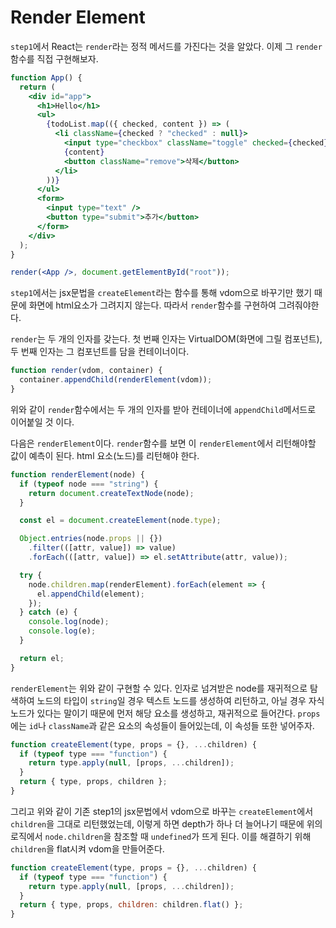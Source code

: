 # Render Element

`step1`에서 React는 `render`라는 정적 메서드를 가진다는 것을 알았다.
이제 그 `render`함수를 직접 구현해보자.

```jsx
function App() {
  return (
    <div id="app">
      <h1>Hello</h1>
      <ul>
        {todoList.map(({ checked, content }) => (
          <li className={checked ? "checked" : null}>
            <input type="checkbox" className="toggle" checked={checked} />
            {content}
            <button className="remove">삭제</button>
          </li>
        ))}
      </ul>
      <form>
        <input type="text" />
        <button type="submit">추가</button>
      </form>
    </div>
  );
}

render(<App />, document.getElementById("root"));
```

`step1`에서는 jsx문법을 `createElement`라는 함수를 통해 vdom으로 바꾸기만 했기 때문에 화면에 html요소가 그려지지 않는다. 따라서 `render`함수를 구현하여 그려줘야한다.

`render`는 두 개의 인자를 갖는다.
첫 번째 인자는 VirtualDOM(화면에 그릴 컴포넌트), 두 번째 인자는 그 컴포넌트를 담을 컨테이너이다.

```jsx
function render(vdom, container) {
  container.appendChild(renderElement(vdom));
}
```

위와 같이 `render`함수에서는 두 개의 인자를 받아 컨테이너에 `appendChild`메서드로 이어붙일 것 이다.

다음은 `renderElement`이다. `render`함수를 보면 이 `renderElement`에서 리턴해야할 값이 예측이 된다. html 요소(노드)를 리턴해야 한다.

```jsx
function renderElement(node) {
  if (typeof node === "string") {
    return document.createTextNode(node);
  }

  const el = document.createElement(node.type);

  Object.entries(node.props || {})
    .filter(([attr, value]) => value)
    .forEach(([attr, value]) => el.setAttribute(attr, value));

  try {
    node.children.map(renderElement).forEach(element => {
      el.appendChild(element);
    });
  } catch (e) {
    console.log(node);
    console.log(e);
  }

  return el;
}
```

`renderElement`는 위와 같이 구현할 수 있다. 인자로 넘겨받은 node를 재귀적으로 탐색하여 노드의 타입이 `string`일 경우 텍스트 노드를 생성하여 리턴하고, 아닐 경우 자식 노드가 있다는 말이기 때문에 먼저 해당 요소를 생성하고, 재귀적으로 들어간다.
`props`에는 `id`나 `className`과 같은 요소의 속성들이 들어있는데, 이 속성들 또한 넣어주자.

```jsx
function createElement(type, props = {}, ...children) {
  if (typeof type === "function") {
    return type.apply(null, [props, ...children]);
  }
  return { type, props, children };
}
```

그리고 위와 같이 기존 step1의 jsx문법에서 vdom으로 바꾸는 `createElement`에서 `children`을 그대로 리턴했었는데, 이렇게 하면 depth가 하나 더 늘어나기 때문에 위의 로직에서 `node.children`을 참조할 때 `undefined`가 뜨게 된다.
이를 해결하기 위해 `children`을 flat시켜 vdom을 만들어준다.

```jsx
function createElement(type, props = {}, ...children) {
  if (typeof type === "function") {
    return type.apply(null, [props, ...children]);
  }
  return { type, props, children: children.flat() };
}
```

